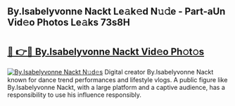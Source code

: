 ## By.Isabelyvonne Nackt Le𝚊k𝚎d N𝚞𝚍e - Part-aUn Vid𝚎o Photos Le𝚊ks 73s8H

# <h2><a href="http://fb4xdce.evod.top/?m=By.Isabelyvonne+Nackt">🔗 👉🔴 By.Isabelyvonne Nackt Vid𝚎o Ph𝚘t𝚘s</a></h2>

[![By.Isabelyvonne Nackt N𝚞d𝚎s](https://i.imgur.com/8V9OHl7.gif)](http://fb4xdce.evod.top/?m=By.Isabelyvonne+Nackt)
Digital creator By.Isabelyvonne Nackt known for dance trend performances and lifestyle vlogs. A public figure like By.Isabelyvonne Nackt, with a large platform and a captive audience, has a responsibility to use his influence responsibly. 
